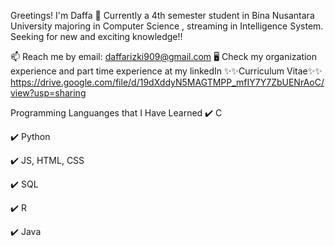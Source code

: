 Greetings! I'm Daffa 👋
Currently a 4th semester student in Bina Nusantara University majoring in Computer Science , streaming in Intelligence System. Seeking for new and exciting knowledge!!

📫 Reach me by email: daffarizki909@gmail.com
🖥 Check my organization experience and part time experience at my linkedIn
✨✨Curriculum Vitae✨✨
https://drive.google.com/file/d/19dXddyN5MAGTMPP_mfIY7Y7ZbUENrAoC/view?usp=sharing

Programming Languanges that I Have Learned
✔️ C

✔️ Python

✔️ JS, HTML, CSS

✔️ SQL

✔️ R

✔️ Java
